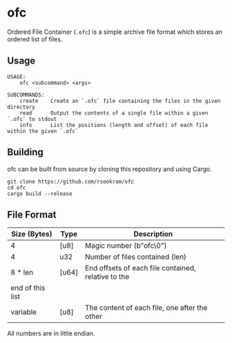 # ofc

Ordered File Container (`.ofc`) is a simple archive file format which stores an
ordered list of files.

## Usage

```
USAGE:
    ofc <subcommand> <args>

SUBCOMMANDS:
    create    Create an `.ofc` file containing the files in the given directory
    read      Output the contents of a single file within a given `.ofc` to stdout
    info      List the positions (length and offset) of each file within the given `.ofc`
```

## Building

ofc can be built from source by cloning this repository and using Cargo.

```shell
git clone https://github.com/rsookram/ofc
cd ofc
cargo build --release
```

## File Format

| Size (Bytes) | Type  | Description            |
| ------------ | ----- | ---------------------- |
| 4            | [u8]  | Magic number (b"ofc\0") |
| 4            | u32   | Number of files contained (len) |
| 8 * len      | [u64] | End offsets of each file contained, relative to the
end of this list |
| variable     | [u8]  | The content of each file, one after the other |

All numbers are in little endian.
